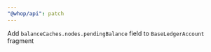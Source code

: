 ```yaml
---
"@whop/api": patch
---
```


Add `balanceCaches.nodes.pendingBalance` field to `BaseLedgerAccount` fragment
